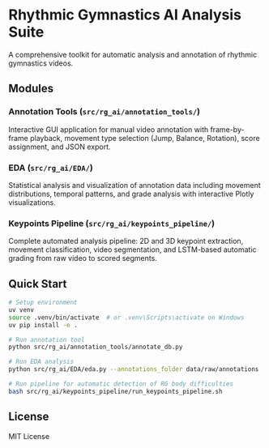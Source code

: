 # Rhythmic Gymnastics AI Analysis Suite

A comprehensive toolkit for automatic analysis and annotation of rhythmic gymnastics videos.

## Modules

### Annotation Tools (`src/rg_ai/annotation_tools/`)
Interactive GUI application for manual video annotation with frame-by-frame playback, movement type selection (Jump, Balance, Rotation), score assignment, and JSON export.

### EDA (`src/rg_ai/EDA/`)
Statistical analysis and visualization of annotation data including movement distributions, temporal patterns, and grade analysis with interactive Plotly visualizations.

### Keypoints Pipeline (`src/rg_ai/keypoints_pipeline/`)
Complete automated analysis pipeline: 2D and 3D keypoint extraction, movement classification, video segmentation, and LSTM-based automatic grading from raw video to scored segments.

## Quick Start

```bash
# Setup environment
uv venv
source .venv/bin/activate  # or .venv\Scripts\activate on Windows
uv pip install -e .

# Run annotation tool
python src/rg_ai/annotation_tools/annotate_db.py

# Run EDA analysis
python src/rg_ai/EDA/eda.py --annotations_folder data/raw/annotations

# Run pipeline for automatic detection of RG body difficulties
bash src/rg_ai/keypoints_pipeline/run_keypoints_pipeline.sh
```

## License

MIT License
